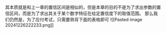 其本质就是和上一章的置信区间是相似的，但是本章的目的不是为了求出参数的置信区间，而是为了求出其关于某个数字特征在给定置信度下的取值范围。
那么我们仍然是，为了应付考试，只需要熟背下面的表格即可
![[Pasted image 20241226222233.png]]